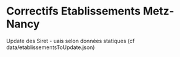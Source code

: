 # Correctifs Etablissements Metz-Nancy

Update des Siret - uais selon données statiques (cf data/etablissementsToUpdate.json)
